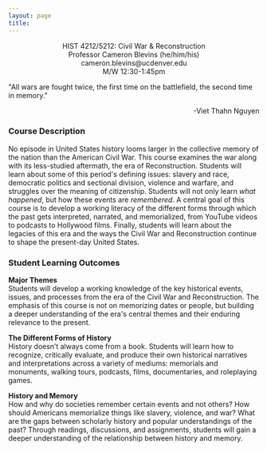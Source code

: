 ```yaml
---
layout: page
title:
---
```


<div style="text-align: center">
<p>
HIST 4212/5212: Civil War & Reconstruction<br>
Professor Cameron Blevins (he/him/his)<Br>
cameron.blevins@ucdenver.edu<br>
M/W 12:30-1:45pm
</p>
</div>

"All wars are fought twice, the first time on the battlefield, the second time in memory."
<p style="text-align:right;">-Viet Thahn Nguyen</p>

### Course Description

No episode in United States history looms larger in the collective memory of the nation than the American Civil War. This course examines the war along with its less-studied aftermath, the era of Reconstruction. Students will learn about some of this period's defining issues: slavery and race, democratic politics and sectional division, violence and warfare, and struggles over the meaning of citizenship. Students will not only learn *what happened*, but how these events are *remembered*. A central goal of this course is to develop a working literacy of the different forms through which the past gets interpreted, narrated, and memorialized, from YouTube videos to podcasts to Hollywood films. Finally, students will learn about the legacies of this era and the ways the Civil War and Reconstruction continue to shape the present-day United States.

### Student Learning Outcomes

**Major Themes**<br>
Students will develop a working knowledge of the key historical events, issues, and processes from the era of the Civil War and Reconstruction. The emphasis of this course is not on memorizing dates or people, but building a deeper understanding of the era's central themes and their enduring relevance to the present. 

**The Different Forms of History**<br>
History doesn’t always come from a book. Students will learn how to recognize, critically evaluate, and produce their own historical narratives and interpretations across a variety of mediums: memorials and monuments, walking tours, podcasts, films, documentaries, and roleplaying games.

**History and Memory**<br>
How and why do societies remember certain events and not others? How should Americans memorialize things like slavery, violence, and war? What are the gaps between scholarly history and popular understandings of the past? Through readings, discussions, and assignments, students will gain a deeper understanding of the relationship between history and memory. 